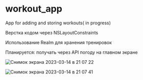 # workout_app

App for adding and storing workouts( in progress)

Верстка кодом через NSLayoutConstraints

Использование Realm для хранения тренировок

Планируется: получать через API погоду на главном экране

![Снимок экрана 2023-03-14 в 21 07 22](https://user-images.githubusercontent.com/43179703/225097971-d06ea6f8-ee8e-48c8-9b4e-0f1d49c50043.png)



![Снимок экрана 2023-03-14 в 21 07 41](https://user-images.githubusercontent.com/43179703/225098053-0afb887a-d8f8-4fa7-9322-41265cae8fe1.png)
